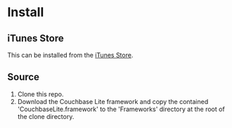 # Install

## iTunes Store
This can be installed from the [iTunes Store](https://itunes.apple.com/us/app/id698034787).

## Source
1. Clone this repo.
2. Download the Couchbase Lite framework and copy the contained 'CouchbaseLite.framework' to the 'Frameworks' directory at the root of the clone directory.
